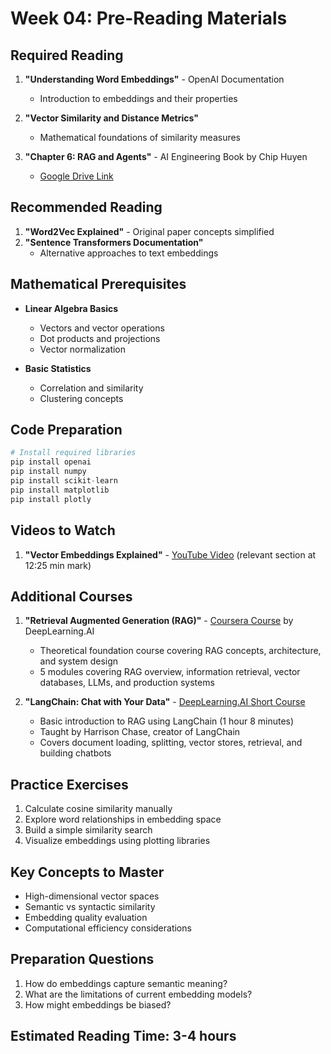# Week 04: Pre-Reading Materials

## Required Reading
1. **"Understanding Word Embeddings"** - OpenAI Documentation
   - Introduction to embeddings and their properties

2. **"Vector Similarity and Distance Metrics"** 
   - Mathematical foundations of similarity measures

3. **"Chapter 6: RAG and Agents"** - AI Engineering Book by Chip Huyen
   - [Google Drive Link](https://drive.google.com/file/d/1zc3V5gjELvUn3W9WVZut7ulnpbml43gY/view?usp=drive_link)

## Recommended Reading
1. **"Word2Vec Explained"** - Original paper concepts simplified
2. **"Sentence Transformers Documentation"**
   - Alternative approaches to text embeddings

## Mathematical Prerequisites
- **Linear Algebra Basics**
  - Vectors and vector operations
  - Dot products and projections
  - Vector normalization

- **Basic Statistics**
  - Correlation and similarity
  - Clustering concepts

## Code Preparation
```python
# Install required libraries
pip install openai
pip install numpy
pip install scikit-learn
pip install matplotlib
pip install plotly
```

## Videos to Watch
1. **"Vector Embeddings Explained"** - [YouTube Video](https://www.youtube.com/watch?v=wjZofJX0v4M) (relevant section at 12:25 min mark)

## Additional Courses
1. **"Retrieval Augmented Generation (RAG)"** - [Coursera Course](https://www.coursera.org/learn/retrieval-augmented-generation-rag) by DeepLearning.AI
   - Theoretical foundation course covering RAG concepts, architecture, and system design
   - 5 modules covering RAG overview, information retrieval, vector databases, LLMs, and production systems

2. **"LangChain: Chat with Your Data"** - [DeepLearning.AI Short Course](https://www.deeplearning.ai/short-courses/langchain-chat-with-your-data/)
   - Basic introduction to RAG using LangChain (1 hour 8 minutes)
   - Taught by Harrison Chase, creator of LangChain
   - Covers document loading, splitting, vector stores, retrieval, and building chatbots


## Practice Exercises
1. Calculate cosine similarity manually
2. Explore word relationships in embedding space
3. Build a simple similarity search
4. Visualize embeddings using plotting libraries

## Key Concepts to Master
- High-dimensional vector spaces
- Semantic vs syntactic similarity
- Embedding quality evaluation
- Computational efficiency considerations

## Preparation Questions
1. How do embeddings capture semantic meaning?
2. What are the limitations of current embedding models?
3. How might embeddings be biased?

## Estimated Reading Time: 3-4 hours 